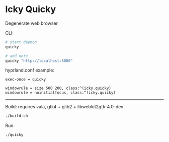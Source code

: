 # Icky Quicky

Degenerate web browser

CLI:

```sh
# start daemon
quicky

# add note
quicky "http://localhost:8080"
```

hyprland.conf example:

```hyprlang
exec-once = quicky

windowrule = size 500 200, class:^(icky.quicky)
windowrule = noinitialfocus, class:^(icky.quicky)
```

---

Build: requires vala, gtk4 + glib2 + libwebkit2gtk-4.0-dev

```sh
./build.sh
```

Run:

```sh
./quicky
```

